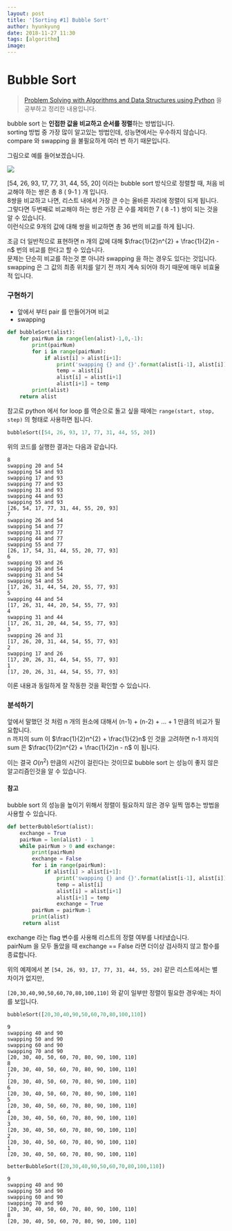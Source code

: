 ```yaml
---
layout: post
title: '[Sorting #1] Bubble Sort'
author: hyunkyung
date: 2018-11-27 11:30
tags: [algorithm]
image: 
---
```



# Bubble Sort


> [Problem Solving with Algorithms and Data Structures using Python](http://interactivepython.org/runestone/static/pythonds/SortSearch/TheBubbleSort.html) 을 공부하고 정리한 내용입니다.



bubble sort 는 **인접한 값을 비교하고 순서를 정렬**하는 방법입니다.<br>sorting 방법 중 가장 많이 알고있는 방법인데, 성능면에서는 우수하지 않습니다.<br>compare 와 swapping 을 불필요하게 여러 번 하기 때문입니다.



그림으로 예를 들어보겠습니다.

![](http://interactivepython.org/runestone/static/pythonds/_images/bubblepass.png)

[54, 26, 93, 17, 77, 31, 44, 55, 20] 이라는 bubble sort 방식으로 정렬할 때,  처음 비교해야 하는 쌍은 총 8 ( 9-1 ) 개 입니다. <br>8쌍을 비교하고 나면, 리스트 내에서 가장 큰 수는 올바른 자리에 정렬이 되게 됩니다.<br>그렇다면 두번째로 비교해야 하는 쌍은 가장 큰 수를 제외한 7 ( 8 -1 ) 쌍이 되는 것을 알 수 있습니다.<br>이런식으로 9개의 값에 대해 쌍을 비교하면 총 36 번의 비교를 하게 됩니다.

조금 더 일반적으로 표현하면 n 개의 값에 대해 $\frac{1}{2}n^{2} + \frac{1}{2}n - n$ 번의 비교를 한다고 할 수 있습니다.<br>문제는 단순히 비교를 하는것 뿐 아니라 swapping 을 하는 경우도 있다는 것입니다. <br>swapping 은 그 값의 최종 위치를 알기 전 까지 계속 되어야 하기 때문에 매우 비효율적 입니다.



### 구현하기

- 앞에서 부터 pair 를 만들어가며 비교
- swapping 

```python
def bubbleSort(alist):
    for pairNum in range(len(alist)-1,0,-1):
        print(pairNum)
        for i in range(pairNum):
            if alist[i] > alist[i+1]:
                print('swapping {} and {}'.format(alist[i-1], alist[i]))
                temp = alist[i]
                alist[i] = alist[i+1]
                alist[i+1] = temp
        print(alist)
    return alist
```

참고로 python 에서 for loop 를 역순으로 돌고 싶을 때에는 ``range(start, stop, step)`` 의 형태로 사용하면 됩니다.



```python
bubbleSort([54, 26, 93, 17, 77, 31, 44, 55, 20])
```

위의 코드를 실행한 결과는 다음과 같습니다.

```
8
swapping 20 and 54
swapping 54 and 93
swapping 17 and 93
swapping 77 and 93
swapping 31 and 93
swapping 44 and 93
swapping 55 and 93
[26, 54, 17, 77, 31, 44, 55, 20, 93]
7
swapping 26 and 54
swapping 54 and 77
swapping 31 and 77
swapping 44 and 77
swapping 55 and 77
[26, 17, 54, 31, 44, 55, 20, 77, 93]
6
swapping 93 and 26
swapping 26 and 54
swapping 31 and 54
swapping 54 and 55
[17, 26, 31, 44, 54, 20, 55, 77, 93]
5
swapping 44 and 54
[17, 26, 31, 44, 20, 54, 55, 77, 93]
4
swapping 31 and 44
[17, 26, 31, 20, 44, 54, 55, 77, 93]
3
swapping 26 and 31
[17, 26, 20, 31, 44, 54, 55, 77, 93]
2
swapping 17 and 26
[17, 20, 26, 31, 44, 54, 55, 77, 93]
1
[17, 20, 26, 31, 44, 54, 55, 77, 93]
```

이론 내용과 동일하게 잘 작동한 것을 확인할 수 있습니다.



### 분석하기

앞에서 말했던 것 처럼 n 개의 원소에 대해서 (n-1) + (n-2) + ... + 1 만큼의 비교가 필요합니다.<br>n 까지의 sum 이 $\frac{1}{2}n^{2} + \frac{1}{2}n$ 인 것을 고려하면 n-1 까지의 sum 은 $\frac{1}{2}n^{2} + \frac{1}{2}n - n$ 이 됩니다.

이는 결국 $O(n^{2})$ 만큼의 시간이 걸린다는 것이므로 bubble sort 는 성능이 좋지 않은 알고리즘인것을 알 수 있습니다.



#### 참고

bubble sort 의 성능을 높이기 위해서 정렬이 필요하지 않은 경우 일찍 멈추는 방법을 사용할 수 있습니다.

```python
def betterBubbleSort(alist):
    exchange = True
    pairNum = len(alist) - 1
    while pairNum > 0 and exchange:
        print(pairNum)
        exchange = False
        for i in range(pairNum):
            if alist[i] > alist[i+1]:
                print('swapping {} and {}'.format(alist[i-1], alist[i]))
                temp = alist[i]
                alist[i] = alist[i+1]
                alist[i+1] = temp
                exchange = True
        pairNum = pairNum-1
        print(alist)
     return alist
```

exchange 라는 flag 변수를 사용해 리스트의 정렬 여부를 나타냈습니다. <br>pairNum 을 모두 돌았을 때 exchange == False 라면 더이상 검사하지 않고 함수를 종료합니다.

위의 예제에서 본 ``[54, 26, 93, 17, 77, 31, 44, 55, 20]``  같은 리스트에서는 별 차이가 없지만, <br>

``[20,30,40,90,50,60,70,80,100,110]`` 와 같이 일부만 정렬이 필요한 경우에는 차이를 보입니다.



```python
bubbleSort([20,30,40,90,50,60,70,80,100,110])
```

```
9
swapping 40 and 90
swapping 50 and 90
swapping 60 and 90
swapping 70 and 90
[20, 30, 40, 50, 60, 70, 80, 90, 100, 110]
8
[20, 30, 40, 50, 60, 70, 80, 90, 100, 110]
7
[20, 30, 40, 50, 60, 70, 80, 90, 100, 110]
6
[20, 30, 40, 50, 60, 70, 80, 90, 100, 110]
5
[20, 30, 40, 50, 60, 70, 80, 90, 100, 110]
4
[20, 30, 40, 50, 60, 70, 80, 90, 100, 110]
3
[20, 30, 40, 50, 60, 70, 80, 90, 100, 110]
2
[20, 30, 40, 50, 60, 70, 80, 90, 100, 110]
1
[20, 30, 40, 50, 60, 70, 80, 90, 100, 110]
```



```python
betterBubbleSort([20,30,40,90,50,60,70,80,100,110])
```

```
9
swapping 40 and 90
swapping 50 and 90
swapping 60 and 90
swapping 70 and 90
[20, 30, 40, 50, 60, 70, 80, 90, 100, 110]
8
[20, 30, 40, 50, 60, 70, 80, 90, 100, 110]
```

